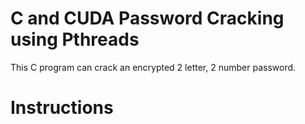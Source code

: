 # C and CUDA Password Cracking using Pthreads
This C program can crack an encrypted 2 letter, 2 number password.

# Instructions

